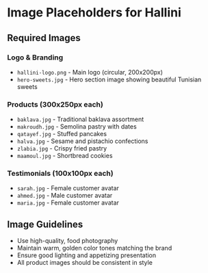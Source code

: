 # Image Placeholders for Hallini

## Required Images

### Logo & Branding
- `hallini-logo.png` - Main logo (circular, 200x200px)
- `hero-sweets.jpg` - Hero section image showing beautiful Tunisian sweets

### Products (300x250px each)
- `baklava.jpg` - Traditional baklava assortment
- `makroudh.jpg` - Semolina pastry with dates
- `qatayef.jpg` - Stuffed pancakes
- `halva.jpg` - Sesame and pistachio confections
- `zlabia.jpg` - Crispy fried pastry
- `maamoul.jpg` - Shortbread cookies

### Testimonials (100x100px each)
- `sarah.jpg` - Female customer avatar
- `ahmed.jpg` - Male customer avatar
- `maria.jpg` - Female customer avatar

## Image Guidelines
- Use high-quality, food photography
- Maintain warm, golden color tones matching the brand
- Ensure good lighting and appetizing presentation
- All product images should be consistent in style
